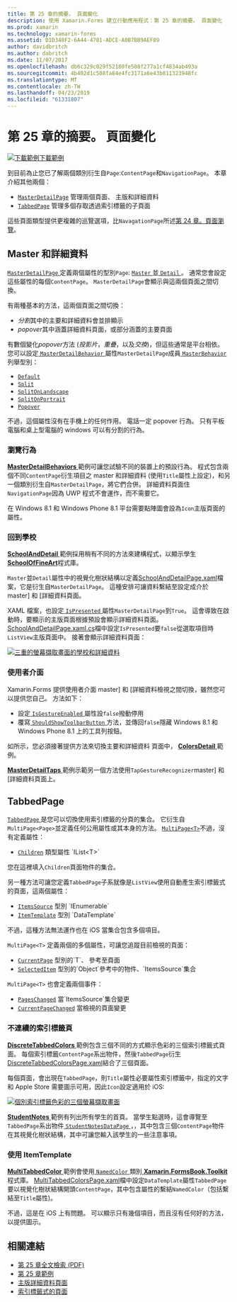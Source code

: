 ```yaml
---
title: 第 25 章的摘要。 頁面變化
description: 使用 Xamarin.Forms 建立行動應用程式：第 25 章的摘要。 頁面變化
ms.prod: xamarin
ms.technology: xamarin-forms
ms.assetid: D1D348F2-6A44-4781-ADCE-A0B7BB9AEF89
author: davidbritch
ms.author: dabritch
ms.date: 11/07/2017
ms.openlocfilehash: db6c329c029f52180fe508f277a1cf4834ab493a
ms.sourcegitcommit: 4b402d1c508fa84e4fc3171a6e43b811323948fc
ms.translationtype: MT
ms.contentlocale: zh-TW
ms.lasthandoff: 04/23/2019
ms.locfileid: "61331807"
---
```

# <a name="summary-of-chapter-25-page-varieties"></a>第 25 章的摘要。 頁面變化

[![下載範例](~/media/shared/download.png)下載範例](https://github.com/xamarin/xamarin-forms-book-samples/tree/master/Chapter25)

到目前為止您已了解兩個類別衍生自`Page`:`ContentPage`和`NavigationPage`。 本章介紹其他兩個：

- [`MasterDetailPage`](xref:Xamarin.Forms.MasterDetailPage) 管理兩個頁面、 主版和詳細資料
- [`TabbedPage`](xref:Xamarin.Forms.TabbedPage) 管理多個存取透過索引標籤的子頁面

這些頁面類型提供更複雜的巡覽選項，比`NavagationPage`所述[第 24 章。頁面瀏覽](~/xamarin-forms/creating-mobile-apps-xamarin-forms/summaries/chapter24.md)。

## <a name="master-and-detail"></a>Master 和詳細資料

[ `MasterDetailPage` ](xref:Xamarin.Forms.MasterDetailPage)定義兩個屬性的型別`Page`: [ `Master` ](xref:Xamarin.Forms.MasterDetailPage.Master)並[ `Detail` ](xref:Xamarin.Forms.MasterDetailPage.Detail)。 通常您會設定這些屬性的每個`ContentPage`。 `MasterDetailPage`會顯示與這兩個頁面之間切換。

有兩種基本的方法，這兩個頁面之間切換：

- *分割*其中的主要和詳細資料會並排顯示
- *popover*其中涵蓋詳細資料頁面，或部分涵蓋的主要頁面

有數個變化*popover*方法 (*投影片*，*重疊*，以及*交換*)，但這些通常是平台相依。 您可以設定[ `MasterDetailBehavior` ](xref:Xamarin.Forms.MasterDetailPage.MasterBehavior)屬性`MasterDetailPage`成員[ `MasterBehavior` ](xref:Xamarin.Forms.MasterBehavior)列舉型別：

- [`Default`](xref:Xamarin.Forms.MasterBehavior.Default)
- [`Split`](xref:Xamarin.Forms.MasterBehavior.Split)
- [`SplitOnLandscape`](xref:Xamarin.Forms.MasterBehavior.SplitOnLandscape)
- [`SplitOnPortrait`](xref:Xamarin.Forms.MasterBehavior.SplitOnPortrait)
- [`Popover`](xref:Xamarin.Forms.MasterBehavior.Popover)

不過，這個屬性沒有在手機上的任何作用。 電話一定 popover 行為。 只有平板電腦和桌上型電腦的 windows 可以有分割的行為。

### <a name="exploring-the-behaviors"></a>瀏覽行為

[ **MasterDetailBehaviors** ](https://github.com/xamarin/xamarin-forms-book-samples/tree/master/Chapter25/MasterDetailBehaviors)範例可讓您試驗不同的裝置上的預設行為。 程式包含兩個不同`ContentPage`衍生項目之 master 和詳細資料 (使用`Title`屬性上設定)，和另一個類別衍生自`MasterDetailPage`，將它們合併。 詳細資料頁面住`NavigationPage`因為 UWP 程式不會運作，而不需要它。

在 Windows 8.1 和 Windows Phone 8.1 平台需要點陣圖會設為`Icon`主版頁面的屬性。

### <a name="back-to-school"></a>回到學校

[ **SchoolAndDetail** ](https://github.com/xamarin/xamarin-forms-book-samples/tree/master/Chapter25/SchoolAndDetail)範例採用稍有不同的方法來建構程式，以顯示學生[ **SchoolOfFineArt**](https://github.com/xamarin/xamarin-forms-book-samples/tree/master/Libraries/SchoolOfFineArt)程式庫。

`Master`並`Detail`屬性中的視覺化樹狀結構以定義[SchoolAndDetailPage.xaml](https://github.com/xamarin/xamarin-forms-book-samples/blob/master/Chapter25/SchoolAndDetail/SchoolAndDetail/SchoolAndDetail/SchoolAndDetailPage.xaml)檔案，它是衍生自`MasterDetailPage`。 這種安排可讓資料繫結至設定成介於 master] 和 [詳細資料頁面。

XAML 檔案，也設定[ `IsPresented` ](xref:Xamarin.Forms.MasterDetailPage.IsPresented)屬性`MasterDetailPage`到`True`。 這會導致在啟動時，要顯示的主版頁面根據預設會顯示詳細資料頁面。 [SchoolAndDetailPage.xaml.cs](https://github.com/xamarin/xamarin-forms-book-samples/blob/master/Chapter25/SchoolAndDetail/SchoolAndDetail/SchoolAndDetail/SchoolAndDetailPage.xaml.cs)檔中設定`IsPresented`要`false`從選取項目時`ListView`主版頁面中。 接著會顯示詳細資料頁面：

[![三重的螢幕擷取畫面的學校和詳細資料](images/ch25fg09-small.png "詳細資料頁面上，從 MasterDetailPage")](images/ch25fg09-large.png#lightbox "MasterDetailPage 從詳細資料頁面")

### <a name="your-own-user-interface"></a>使用者介面

Xamarin.Forms 提供使用者介面 master] 和 [詳細資料檢視之間切換，雖然您可以提供您自己。 方法如下：

- 設定[ `IsGestureEnabled` ](xref:Xamarin.Forms.MasterDetailPage.IsGestureEnabled)屬性設`false`撥動停用
- 覆寫[ `ShouldShowToolbarButton` ](xref:Xamarin.Forms.MasterDetailPage.ShouldShowToolbarButton)方法，並傳回`false`隱藏 Windows 8.1 和 Windows Phone 8.1 上的工具列按鈕。

如所示，您必須接著提供方法來切換主要和詳細資料 頁面中， [ **ColorsDetail** ](https://github.com/xamarin/xamarin-forms-book-samples/tree/master/Chapter25/ColorsDetails)範例。

[ **MasterDetailTaps** ](https://github.com/xamarin/xamarin-forms-book-samples/tree/master/Chapter25/MasterDetailTaps)範例示範另一個方法使用`TapGestureRecognizer`master] 和 [詳細資料頁面上。

## <a name="tabbedpage"></a>TabbedPage

[ `TabbedPage` ](xref:Xamarin.Forms.TabbedPage)是您可以切換使用索引標籤的分頁的集合。 它衍生自`MultiPage<Page>`並定義任何公用屬性或其本身的方法。 [`MultiPage<T>`](xref:Xamarin.Forms.MultiPage`1)不過，沒有定義屬性：

- [`Children`](xref:Xamarin.Forms.MultiPage`1.Children) 類型屬性 `IList<T>`

您在這裡填入`Children`頁面物件的集合。

另一種方法可讓您定義`TabbedPage`子系就像是`ListView`使用自動產生索引標籤式的頁面，這兩個屬性：

- [`ItemsSource`](xref:Xamarin.Forms.MultiPage`1.ItemsSource) 型別 `IEnumerable`
- [`ItemTemplate`](xref:Xamarin.Forms.MultiPage`1.ItemTemplate) 型別 `DataTemplate`

不過，這種方法無法運作也在 iOS 當集合包含多個項目。

`MultiPage<T>` 定義兩個的多個屬性，可讓您追蹤目前檢視的頁面：

- [`CurrentPage`](xref:Xamarin.Forms.MultiPage`1.CurrentPage) 型別的`T`、 參考至頁面
- [`SelectedItem`](xref:Xamarin.Forms.MultiPage`1.SelectedItem) 型別的`Object`參考中的物件、`ItemsSource`集合

`MultiPage<T>` 也會定義兩個事件：

- [`PagesChanged`](xref:Xamarin.Forms.MultiPage`1.PagesChanged) 當`ItemsSource`集合變更
- [`CurrentPageChanged`](xref:Xamarin.Forms.MultiPage`1.CurrentPageChanged) 當檢視的頁面變更

### <a name="discrete-tab-pages"></a>不連續的索引標籤頁

[ **DiscreteTabbedColors** ](https://github.com/xamarin/xamarin-forms-book-samples/tree/master/Chapter25/DiscreteTabbedColors)範例包含三個不同的方式顯示色彩的三個索引標籤式頁面。 每個索引標籤`ContentPage`系出物件，然後`TabbedPage`衍生[DiscreteTabbedColorsPage.xaml](https://github.com/xamarin/xamarin-forms-book-samples/blob/master/Chapter25/DiscreteTabbedColors/DiscreteTabbedColors/DiscreteTabbedColors/DiscreteTabbedColorsPage.xaml)結合了三個頁面。

每個頁面，會出現在`TabbedPage`，則`Title`屬性必要屬性索引標籤中，指定的文字和 Apple Store 需要圖示可用，因此`Icon`設定適用於 iOS:

[![個別索引標籤色彩的三個螢幕擷取畫面](images/ch25fg13-small.png "TabbedPage")](images/ch25fg13-large.png#lightbox "TabbedPage")

[ **StudentNotes** ](https://github.com/xamarin/xamarin-forms-book-samples/tree/master/Chapter25/StudentNotes)範例有列出所有學生的首頁。 當學生點選時，這會導覽至`TabbedPage`系出物件[ `StudentNotesDataPage` ](https://github.com/xamarin/xamarin-forms-book-samples/blob/master/Chapter25/StudentNotes/StudentNotes/StudentNotes/StudentNotesDataPage.xaml)，，其中包含三個`ContentPage`物件在其視覺化樹狀結構，其中可讓您輸入該學生的一些注意事項。

### <a name="using-an-itemtemplate"></a>使用 ItemTemplate

[ **MultiTabbedColor** ](https://github.com/xamarin/xamarin-forms-book-samples/tree/master/Chapter25/MultiTabbedColors)範例會使用[ `NamedColor` ](https://github.com/xamarin/xamarin-forms-book-samples/blob/master/Libraries/Xamarin.FormsBook.Toolkit/Xamarin.FormsBook.Toolkit/NamedColor.cs)類別[ **Xamarin.FormsBook.Toolkit**](https://github.com/xamarin/xamarin-forms-book-samples/tree/master/Libraries/Xamarin.FormsBook.Toolkit)程式庫。 [MultiTabbedColorsPage.xaml](https://github.com/xamarin/xamarin-forms-book-samples/blob/master/Chapter25/MultiTabbedColors/MultiTabbedColors/MultiTabbedColors/MultiTabbedColorsPage.xaml)檔中設定`DataTemplate`屬性`TabbedPage`要以視覺化樹狀結構開頭`ContentPage`，其中包含屬性的繫結`NamedColor`（包括繫結至`Title`屬性)。

不過，這是在 iOS 上有問題。 可以顯示只有幾個項目，而且沒有任何好的方法，以提供圖示。



## <a name="related-links"></a>相關連結

- [第 25 章全文檢索 (PDF)](https://download.xamarin.com/developer/xamarin-forms-book/XamarinFormsBook-Ch25-Apr2016.pdf)
- [第 25 章範例](https://github.com/xamarin/xamarin-forms-book-samples/tree/master/Chapter25)
- [主版詳細資料頁面](~/xamarin-forms/app-fundamentals/navigation/master-detail-page.md)
- [索引標籤式的頁面](~/xamarin-forms/app-fundamentals/navigation/tabbed-page.md)
